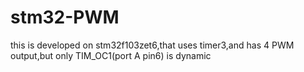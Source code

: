 # stm32-PWM
this is developed on stm32f103zet6,that uses timer3,and has 4 PWM output,but only TIM_OC1(port A pin6) is dynamic
